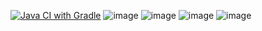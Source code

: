 [![Java CI with Gradle](https://github.com/KnifeRing/Patterns-allure-deliv/actions/workflows/gradle.yml/badge.svg)](https://github.com/KnifeRing/Patterns-allure-deliv/actions/workflows/gradle.yml)
![image](https://github.com/KnifeRing/Patterns-allure-deliv/assets/100803386/9048a52f-99dd-4a7b-b8e9-d9ff7c418008)
![image](https://github.com/KnifeRing/Patterns-allure-deliv/assets/100803386/aa9e5a78-49f5-4e83-8e82-ff1741c02ca3)
![image](https://github.com/KnifeRing/Patterns-allure-deliv/assets/100803386/2ae7f83e-cba1-4d35-ad9f-07d6b4ed21f7)
![image](https://github.com/KnifeRing/Patterns-allure-deliv/assets/100803386/3a1df022-9209-484e-b0a4-0d89fcfeda73)
